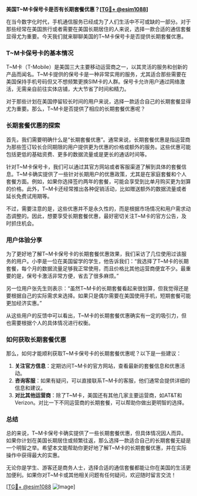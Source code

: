 **美国T~M卡保号卡是否有长期套餐优惠？[[TG💪+ @esim1088](https://t.me/s/esim1088)]**

在当今数字化时代，手机通信服务已经成为了人们生活中不可或缺的一部分。对于那些经常在美国旅行或者需要在美国长期居住的人来说，选择一款合适的通信套餐显得尤为重要。今天我们就来聊聊美国的T~M卡保号卡是否提供长期套餐优惠。

### T~M卡保号卡的基本情况

T~M卡（T-Mobile）是美国三大主要移动运营商之一，以其灵活的服务和创新的产品而闻名。T~M卡提供的保号卡是一种非常实用的服务，尤其适合那些需要在美国保持手机号码但又不想频繁更换SIM卡的人群。保号卡允许用户通过网络激活，无需亲自前往实体店铺，大大节省了时间和精力。

对于那些计划在美国停留较长时间的用户来说，选择一款适合自己的长期套餐显得尤为重要。那么，T~M卡是否提供了相应的长期套餐优惠呢？

### 长期套餐优惠的探索

首先，我们需要明确什么是“长期套餐优惠”。通常来说，长期套餐优惠是指运营商为那些签订较长合同期限的用户提供更为优惠的价格或额外的服务。这些优惠可能包括更低的基础资费、更多的数据流量或是更长的通话时间等。

针对T~M卡保号卡，我们可以通过其官方网站或者客服渠道了解到具体的套餐信息。T~M卡确实提供了一些针对长期用户的优惠政策，尤其是在家庭套餐和个人套餐方面。例如，如果你选择签约两年的套餐，可能会享受到比单月购买更为划算的价格。此外，T~M卡还经常推出各种促销活动，比如赠送额外的数据流量或者延长免费试用期等。

不过，需要注意的是，这些优惠并不是永久性的，而是根据市场情况和用户需求动态调整的。因此，想要享受长期套餐优惠，最好密切关注T~M卡的官方公告，及时抓住机会。

### 用户体验分享

为了更好地了解T~M卡保号卡的长期套餐优惠效果，我们采访了几位使用过该服务的用户。小李是一位在美国留学的学生，他告诉我们：“我选择了T~M卡的长期套餐，每个月的数据流量足够我正常使用，而且价格比其他运营商便宜不少。最重要的是，保号卡激活非常方便，省去了很多麻烦。”

另一位用户张先生则表示：“虽然T~M卡的长期套餐看起来很划算，但我觉得还是要根据自己的实际需求来选择。如果只是偶尔需要在美国使用手机，短期套餐可能更加经济实惠。”

从这些用户的反馈中可以看出，T~M卡的长期套餐优惠确实有一定的吸引力，但也需要根据个人的具体情况进行权衡。

### 如何获取长期套餐优惠

那么，如何才能顺利获取T~M卡保号卡的长期套餐优惠呢？以下是一些建议：

1. **关注官方信息**：定期访问T~M卡的官方网站，查看最新的套餐信息和优惠活动。
2. **咨询客服**：如果有疑问，可以直接联系T~M卡的客服，他们通常会提供详细的信息和建议。
3. **对比其他运营商**：除了T~M卡，美国还有其他几家主要运营商，如AT&T和Verizon。对比一下不同运营商的长期套餐，可以帮助你做出更明智的选择。

### 总结

总的来说，T~M卡保号卡确实提供了一些长期套餐优惠，但具体情况因人而异。如果你计划在美国长期居住或频繁往返，那么选择一款适合自己的长期套餐无疑是一个明智之举。希望本文能帮助你更好地了解T~M卡的长期套餐优惠，并在实际操作中获得最大的实惠。

无论你是学生、游客还是商务人士，选择合适的通信套餐都能让你在美国的生活更加便利。如果你对T~M卡或其他相关问题有任何疑问，欢迎随时留言交流！

[[TG💪+ @esim1088](https://t.me/s/esim1088) ![Image](https://i.postimg.cc/4NQfJmqS/Snipaste-2025-05-13-00-14-12.png)]